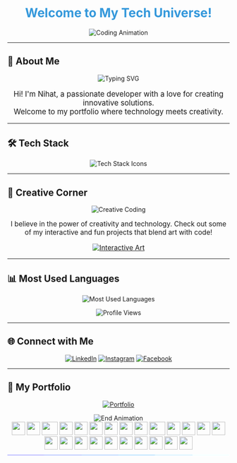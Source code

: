 <h1 align="center" style="color: #3498db;">Welcome to My Tech Universe!</h1>

<p align="center">
  <img src="https://media.giphy.com/media/xT0xezQGU5xCDJuCPe/giphy.gif" alt="Coding Animation" width="300">
</p>

---

## 🚀 About Me
<p align="center">
  <img src="https://readme-typing-svg.demolab.com?font=Fira+Code&weight=500&size=25&pause=1000&color=3498db&center=true&vCenter=true&width=435&lines=Full-Stack+Developer;Passionate+Coder;Lifelong+Learner" alt="Typing SVG">
</p>

<p align="center" style="font-size: 1.2em;">
  Hi! I'm Nihat, a passionate developer with a love for creating innovative solutions. <br> 
  Welcome to my portfolio where technology meets creativity.
</p>

---

## 🛠️ Tech Stack
<div align="center">
  <img src="https://skillicons.dev/icons?i=html,css,javascript,jquery,react,nextjs,vue,bootstrap,tailwind,postman,nodejs,python,cs,dotnet,cpp,azure&perline=6" alt="Tech Stack Icons">
</div>

---

## 🎨 Creative Corner
<div align="center">
  <img src="https://media.giphy.com/media/26ufnwz3wDUli7GU0/giphy.gif" alt="Creative Coding" width="300">
  <p style="font-size: 1.1em;">I believe in the power of creativity and technology. Check out some of my interactive and fun projects that blend art with code!</p>
  <p style="font-size: 1.1em;">
    <a href="https://github.com/nihat417/interactive-art">
      <img src="https://img.shields.io/static/v1?label=GitHub&message=Interactive%20Art&color=ff69b4&style=for-the-badge&logo=github" alt="Interactive Art">
    </a>
  </p>
</div>

---

## 📊 Most Used Languages
<div align="center">
  <img src="https://github-readme-stats.vercel.app/api/top-langs/?username=nihat417&theme=radical&hide_border=true&include_all_commits=true&count_private=true&layout=compact" alt="Most Used Languages">
</div>

<p align="center">
  <img src="https://komarev.com/ghpvc/?username=nihat417&style=flat-square&color=blue" alt="Profile Views">
</p>

---

## 🌐 Connect with Me
<p align="center">
  <a href="https://linkedin.com/in/nihat-akremi-683318260"><img src="https://img.shields.io/badge/LinkedIn-%230077B5.svg?style=for-the-badge&logo=linkedin&logoColor=white" alt="LinkedIn"></a>
  <a href="https://instagram.com/nihat417"><img src="https://img.shields.io/badge/Instagram-%23E4405F.svg?style=for-the-badge&logo=instagram&logoColor=white" alt="Instagram"></a>
  <a href="https://facebook.com/profile.php?id=100009749131612"><img src="https://img.shields.io/badge/Facebook-%231877F2.svg?style=for-the-badge&logo=facebook&logoColor=white" alt="Facebook"></a>
</p>

---

## 📂 My Portfolio
<p align="center">
  <a href="https://portfolio-base-rose.vercel.app/">
    <img src="https://img.shields.io/static/v1?label=Portfolio&message=Visit&color=brightgreen&style=for-the-badge&logo=vercel" alt="Portfolio">
  </a>
</p>

<div align="center">
  <img src="https://media.giphy.com/media/1C8bHHJturSx2/giphy.gif" alt="End Animation" width="200">
</div>

<div align = "center">
    <img src="https://cultofthepartyparrot.com/parrots/hd/githubparrot.gif" width="30" height="30"/>
    <img src="https://cultofthepartyparrot.com/flags/hd/indiaparrot.gif" width="30" height="30"/>
    <img src="https://cultofthepartyparrot.com/parrots/asyncparrot.gif" width="36" height="30"/>
    <img src="https://cultofthepartyparrot.com/parrots/hd/60fpsparrot.gif" width="30" height="30"/>
    <img src="https://cultofthepartyparrot.com/parrots/hd/jumpingparrot.gif" width="30" height="30"/>
    <img src="https://cultofthepartyparrot.com/parrots/hd/opensourceparrot.gif" width="30" height="30"/>
    <img src="https://cultofthepartyparrot.com/parrots/hd/dealwithitnowparrot.gif" width="30" height="30"/>
    <img src="https://cultofthepartyparrot.com/parrots/hd/hypnoparrotlight.gif" width="30" height="30"/>
    <img src="https://cultofthepartyparrot.com/parrots/databaseparrot.gif" width="30" height="30"/>
    <img src="https://cultofthepartyparrot.com/parrots/fixparrot.gif" width="36" height="30"/>
    <img src="https://cultofthepartyparrot.com/parrots/hd/laptop_parrot.gif" width="30" height="30"/>
    <img src="https://cultofthepartyparrot.com/parrots/hd/spinningparrot.gif" width="30" height="30"/>
    <img src="https://cultofthepartyparrot.com/parrots/hd/levitationparrot.gif" width="30" height="30"/>
    <img src="https://cultofthepartyparrot.com/parrots/hd/meldparrot.gif" width="30" height="30"/>
    <img src="https://cultofthepartyparrot.com/parrots/slomoparrot.gif" width="30" height="30"/>
    <img src="https://cultofthepartyparrot.com/parrots/hd/moonwalkingparrot.gif" width="30" height="30"/>
    <img src="https://cultofthepartyparrot.com/parrots/hd/stableparrot.gif" width="30" height="30"/>
    <img src="https://cultofthepartyparrot.com/parrots/hd/scienceparrot.gif" width="30" height="30"/>
    <img src="https://cultofthepartyparrot.com/parrots/hd/pirateparrot.gif" width="30" height="30"/>
    <img src="https://cultofthepartyparrot.com/parrots/hd/footballparrot.gif" width="30" height="30"/>
    <img src="https://cultofthepartyparrot.com/parrots/hd/illuminatiparrot.gif" width="30" height="30"/>
    <img src="https://cultofthepartyparrot.com/parrots/hd/hypnoparrotdark.gif" width="30" height="30"/>
    <img src="https://cultofthepartyparrot.com/parrots/hd/mustacheparrot.gif" width="30" height="30"/>
    <img src="https://cultofthepartyparrot.com/parrots/hd/laptop_parrot.gif" width="30" height="30"/>   
</div>


<div>
  <img align="center" alt="GIF" src="https://github.com/sagnikghoshcr7/images/blob/master/Profile%20Readme/BreakLine.gif"/>
</div>
